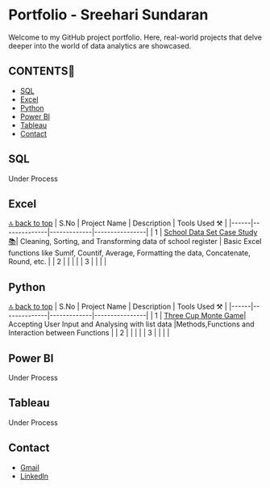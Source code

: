 # Portfolio - Sreehari Sundaran

Welcome to my GitHub project portfolio. Here, real-world projects that delve deeper into the world of data analytics are showcased.

## CONTENTS📝
<a name="top"></a>
- [SQL](#sql)
- [Excel](#excel)
- [Python](#python)
- [Power BI](#power-bi)
- [Tableau](#tableau)
- [Contact](#contact)
## SQL 

Under Process

## Excel
[🔝 back to top](#top)
| S.No | Project Name | Description | Tools Used ⚒️ |
|------|--------------|-------------|----------------|
| 1 | [School Data Set Case Study 📚](https://github.com/lionheartsss1997/School-Data-Set-Excel-)| Cleaning, Sorting, and Transforming data of school register | Basic Excel functions like Sumif, Countif, Average, Formatting the data, Concatenate, Round, etc. |
| 2 |  |  |  |
| 3 |  |  |  |

## Python

[🔝 back to top](#top)
| S.No | Project Name | Description | Tools Used ⚒️ |
|------|--------------|-------------|----------------|
| 1 | [Three Cup Monte Game](https://github.com/lionheartsss1997/three_cup_monte)| Accepting User Input and Analysing with list data |Methods,Functions and Interaction between Functions |
| 2 |  |  |  |
| 3 |  |  |  |


## Power BI

Under Process

## Tableau

Under Process

## Contact

*  [Gmail](mailto:sreeharisundaran@gmail.com?)
* <a href="https://www.linkedin.com/in/sreeharisundaran97/">Linkedln</a><br>


